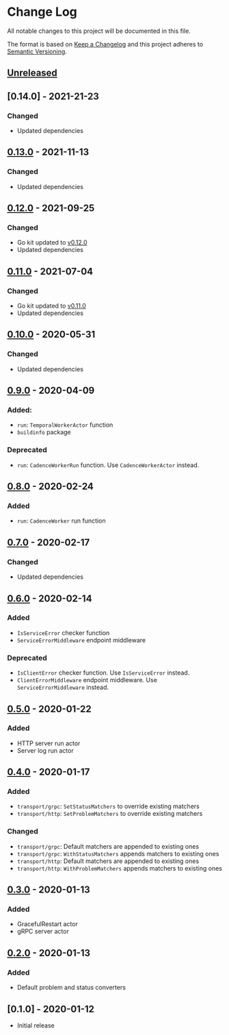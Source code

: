 # Change Log


All notable changes to this project will be documented in this file.

The format is based on [Keep a Changelog](http://keepachangelog.com/en/1.0.0/)
and this project adheres to [Semantic Versioning](http://semver.org/spec/v2.0.0.html).


## [Unreleased]


## [0.14.0] - 2021-21-23

### Changed

- Updated dependencies


## [0.13.0] - 2021-11-13

### Changed

- Updated dependencies


## [0.12.0] - 2021-09-25

### Changed

- Go kit updated to [v0.12.0](https://github.com/go-kit/kit/releases/tag/v0.12.0)
- Updated dependencies


## [0.11.0] - 2021-07-04

### Changed

- Go kit updated to [v0.11.0](https://github.com/go-kit/kit/releases/tag/v0.11.0)
- Updated dependencies


## [0.10.0] - 2020-05-31

### Changed

- Updated dependencies


## [0.9.0] - 2020-04-09

### Added:

- `run`: `TemporalWorkerActor` function
- `buildinfo` package

### Deprecated

- `run`: `CadenceWorkerRun` function. Use `CadenceWorkerActor` instead.


## [0.8.0] - 2020-02-24

### Added

- `run`: `CadenceWorker` run function


## [0.7.0] - 2020-02-17

### Changed

- Updated dependencies


## [0.6.0] - 2020-02-14

### Added

- `IsServiceError` checker function
- `ServiceErrorMiddleware` endpoint middleware

### Deprecated

- `IsClientError` checker function. Use `IsServiceError` instead.
- `ClientErrorMiddleware` endpoint middleware. Use `ServiceErrorMiddleware` instead.


## [0.5.0] - 2020-01-22

### Added

- HTTP server run actor
- Server log run actor


## [0.4.0] - 2020-01-17

### Added

- `transport/grpc`: `SetStatusMatchers` to override existing matchers
- `transport/http`: `SetProblemMatchers` to override existing matchers

### Changed

- `transport/grpc`: Default matchers are appended to existing ones
- `transport/grpc`: `WithStatusMatchers` appends matchers to existing ones
- `transport/http`: Default matchers are appended to existing ones
- `transport/http`: `WithProblemMatchers` appends matchers to existing ones


## [0.3.0] - 2020-01-13

### Added

- GracefulRestart actor
- gRPC server actor


## [0.2.0] - 2020-01-13

### Added

- Default problem and status converters


## [0.1.0] - 2020-01-12

- Initial release


[Unreleased]: https://github.com/sagikazarmark/appkit/compare/v0.13.0...HEAD
[0.13.0]: https://github.com/sagikazarmark/appkit/compare/v0.12.0...v0.13.0
[0.12.0]: https://github.com/sagikazarmark/appkit/compare/v0.11.0...v0.12.0
[0.11.0]: https://github.com/sagikazarmark/appkit/compare/v0.10.0...v0.11.0
[0.10.0]: https://github.com/sagikazarmark/appkit/compare/v0.9.0...v0.10.0
[0.9.0]: https://github.com/sagikazarmark/appkit/compare/v0.8.0...v0.9.0
[0.8.0]: https://github.com/sagikazarmark/appkit/compare/v0.7.0...v0.8.0
[0.7.0]: https://github.com/sagikazarmark/appkit/compare/v0.6.0...v0.7.0
[0.6.0]: https://github.com/sagikazarmark/appkit/compare/v0.5.0...v0.6.0
[0.5.0]: https://github.com/sagikazarmark/appkit/compare/v0.4.0...v0.5.0
[0.4.0]: https://github.com/sagikazarmark/appkit/compare/v0.3.0...v0.4.0
[0.3.0]: https://github.com/sagikazarmark/appkit/compare/v0.2.0...v0.3.0
[0.2.0]: https://github.com/sagikazarmark/appkit/compare/v0.1.0...v0.2.0
